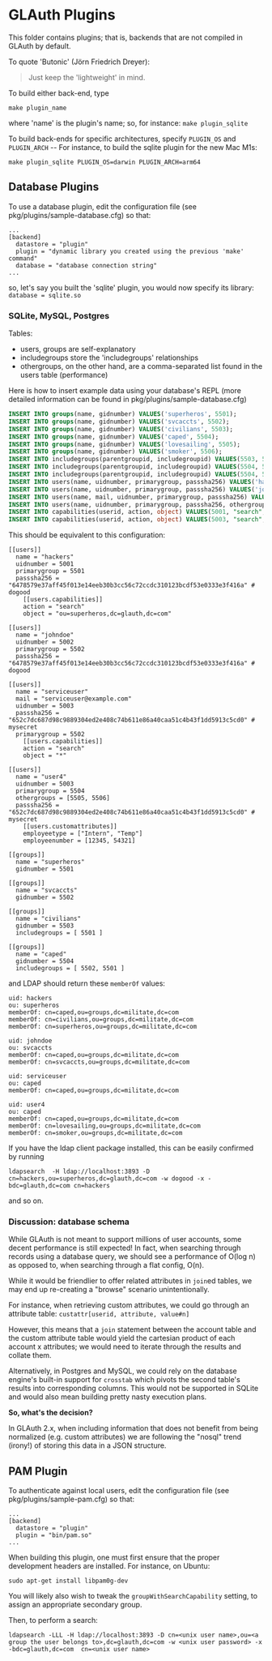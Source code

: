 # GLAuth Plugins

This folder contains plugins; that is, backends that are not compiled in GLAuth by default.

To quote 'Butonic' (Jörn Friedrich Dreyer):

> Just keep the 'lightweight' in mind.

To build either back-end, type
```
make plugin_name
```
where 'name' is the plugin's name; so, for instance: `make plugin_sqlite`

To build back-ends for specific architectures, specify `PLUGIN_OS` and `PLUGIN_ARCH` --
 For instance, to build the sqlite plugin for the new Mac M1s:
 ```
make plugin_sqlite PLUGIN_OS=darwin PLUGIN_ARCH=arm64
 ```

## Database Plugins

To use a database plugin, edit the configuration file (see pkg/plugins/sample-database.cfg) so that:

```
...
[backend]
  datastore = "plugin"
  plugin = "dynamic library you created using the previous 'make' command"
  database = "database connection string"
...
```
so, let's say you built the 'sqlite' plugin, you would now specify its library: `database = sqlite.so`

### SQLite, MySQL, Postgres

Tables:
- users, groups are self-explanatory
- includegroups store the 'includegroups' relationships
- othergroups, on the other hand, are a comma-separated list found in the users table (performance)

Here is how to insert example data using your database's REPL (more detailed information can be found in pkg/plugins/sample-database.cfg)

```sql
INSERT INTO groups(name, gidnumber) VALUES('superheros', 5501);
INSERT INTO groups(name, gidnumber) VALUES('svcaccts', 5502);
INSERT INTO groups(name, gidnumber) VALUES('civilians', 5503);
INSERT INTO groups(name, gidnumber) VALUES('caped', 5504);
INSERT INTO groups(name, gidnumber) VALUES('lovesailing', 5505);
INSERT INTO groups(name, gidnumber) VALUES('smoker', 5506);
INSERT INTO includegroups(parentgroupid, includegroupid) VALUES(5503, 5501);
INSERT INTO includegroups(parentgroupid, includegroupid) VALUES(5504, 5502);
INSERT INTO includegroups(parentgroupid, includegroupid) VALUES(5504, 5501);
INSERT INTO users(name, uidnumber, primarygroup, passsha256) VALUES('hackers', 5001, 5501, '6478579e37aff45f013e14eeb30b3cc56c72ccdc310123bcdf53e0333e3f416a');
INSERT INTO users(name, uidnumber, primarygroup, passsha256) VALUES('johndoe', 5002, 5502, '6478579e37aff45f013e14eeb30b3cc56c72ccdc310123bcdf53e0333e3f416a');
INSERT INTO users(name, mail, uidnumber, primarygroup, passsha256) VALUES('serviceuser', "serviceuser@example.com", 5003, 5502, '652c7dc687d98c9889304ed2e408c74b611e86a40caa51c4b43f1dd5913c5cd0');
INSERT INTO users(name, uidnumber, primarygroup, passsha256, othergroups, custattr) VALUES('user4', 5004, 5504, '652c7dc687d98c9889304ed2e408c74b611e86a40caa51c4b43f1dd5913c5cd0', '5505,5506', '{"employeetype":["Intern","Temp"],"employeenumber":[12345,54321]}');
INSERT INTO capabilities(userid, action, object) VALUES(5001, "search", "ou=superheros,dc=glauth,dc=com");
INSERT INTO capabilities(userid, action, object) VALUES(5003, "search", "*");
```
This should be equivalent to this configuration:
```text
[[users]]
  name = "hackers"
  uidnumber = 5001
  primarygroup = 5501
  passsha256 = "6478579e37aff45f013e14eeb30b3cc56c72ccdc310123bcdf53e0333e3f416a" # dogood
    [[users.capabilities]]
    action = "search"
    object = "ou=superheros,dc=glauth,dc=com"

[[users]]
  name = "johndoe"
  uidnumber = 5002
  primarygroup = 5502
  passsha256 = "6478579e37aff45f013e14eeb30b3cc56c72ccdc310123bcdf53e0333e3f416a" # dogood

[[users]]
  name = "serviceuser"
  mail = "serviceuser@example.com"
  uidnumber = 5003
  passsha256 = "652c7dc687d98c9889304ed2e408c74b611e86a40caa51c4b43f1dd5913c5cd0" # mysecret
  primarygroup = 5502
    [[users.capabilities]]
    action = "search"
    object = "*"

[[users]]
  name = "user4"
  uidnumber = 5003
  primarygroup = 5504
  othergroups = [5505, 5506]
  passsha256 = "652c7dc687d98c9889304ed2e408c74b611e86a40caa51c4b43f1dd5913c5cd0" # mysecret
    [[users.customattributes]]
    employeetype = ["Intern", "Temp"]
    employeenumber = [12345, 54321]

[[groups]]
  name = "superheros"
  gidnumber = 5501

[[groups]]
  name = "svcaccts"
  gidnumber = 5502

[[groups]]
  name = "civilians"
  gidnumber = 5503
  includegroups = [ 5501 ]

[[groups]]
  name = "caped"
  gidnumber = 5504
  includegroups = [ 5502, 5501 ]
```
and LDAP should return these `memberOf` values:
```text
uid: hackers
ou: superheros
memberOf: cn=caped,ou=groups,dc=militate,dc=com
memberOf: cn=civilians,ou=groups,dc=militate,dc=com
memberOf: cn=superheros,ou=groups,dc=militate,dc=com

uid: johndoe
ou: svcaccts
memberOf: cn=caped,ou=groups,dc=militate,dc=com
memberOf: cn=svcaccts,ou=groups,dc=militate,dc=com

uid: serviceuser
ou: caped
memberOf: cn=caped,ou=groups,dc=militate,dc=com

uid: user4
ou: caped
memberOf: cn=caped,ou=groups,dc=militate,dc=com
memberOf: cn=lovesailing,ou=groups,dc=militate,dc=com
memberOf: cn=smoker,ou=groups,dc=militate,dc=com
```
If you have the ldap client package installed, this can be easily confirmed by running
```
ldapsearch  -H ldap://localhost:3893 -D cn=hackers,ou=superheros,dc=glauth,dc=com -w dogood -x -bdc=glauth,dc=com cn=hackers
```
and so on.


### Discussion: database schema

While GLAuth is not meant to support millions of user accounts, some decent performance is still expected! In fact, when searching through records using a database query, we should see a performance of O(log n) as opposed to, when searching through a flat config, O(n).

While it would be friendlier to offer related attributes in `join`ed tables, we may end up re-creating a "browse" scenario unintentionally.

For instance, when retrieving custom attributes, we could go through an attribute table: `custattr[userid, attribute, value#n]`

However, this means that a `join` statement between the account table and the custom attribute table would yield the cartesian product of each account x attributes; we would need to iterate through the results and collate them.

Alternatively, in Postgres and MySQL, we could rely on the database engine's built-in support for `crosstab` which pivots the second table's results into corresponding columns. This would not be supported in SQLite and would also mean building pretty nasty execution plans.

**So, what's the decision?**

In GLAuth 2.x, when including information that does not benefit from being normalized (e.g. custom attributes) we are following the "nosql" trend (irony!) of storing this data in a JSON structure.

## PAM Plugin

To authenticate against local users, edit the configuration file (see pkg/plugins/sample-pam.cfg) so that:

```
...
[backend]
  datastore = "plugin"
  plugin = "bin/pam.so"
...
```

When building this plugin, one must first ensure that the proper development headers are installed. For instance, on Ubuntu:
```
sudo apt-get install libpam0g-dev
```

You will likely also wish to tweak the `groupWithSearchCapability` setting, to assign an appropriate secondary group.

Then, to perform a search:
```
ldapsearch -LLL -H ldap://localhost:3893 -D cn=<unix user name>,ou=<a group the user belongs to>,dc=glauth,dc=com -w <unix user password> -x -bdc=glauth,dc=com  cn=<unix user name>
```
